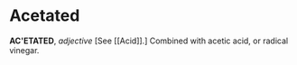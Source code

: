 # Acetated

**AC'ETATED**, _adjective_ \[See [[Acid]].\] Combined with acetic acid, or radical vinegar.